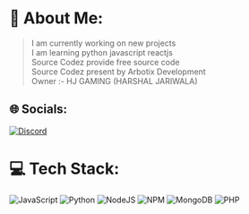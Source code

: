 # 💫 About Me:
> I am currently working on new projects <br> I am learning python javascript reactjs<br> Source Codez provide free source code<br> Source Codez present by Arbotix Development<br> Owner :- HJ GAMING (HARSHAL JARIWALA)


## 🌐 Socials:
[![Discord](https://img.shields.io/badge/Discord-%237289DA.svg?logo=discord&logoColor=white)](https://discord.gg/DghNyeBXbg) 

# 💻 Tech Stack:
![JavaScript](https://img.shields.io/badge/javascript-%23323330.svg?style=flat-square&logo=javascript&logoColor=%23F7DF1E) ![Python](https://img.shields.io/badge/python-3670A0?style=flat-square&logo=python&logoColor=ffdd54) ![NodeJS](https://img.shields.io/badge/node.js-6DA55F?style=flat-square&logo=node.js&logoColor=white) ![NPM](https://img.shields.io/badge/NPM-%23CB3837.svg?style=flat-square&logo=npm&logoColor=white) ![MongoDB](https://img.shields.io/badge/MongoDB-%234ea94b.svg?style=flat-square&logo=mongodb&logoColor=white) ![PHP](https://img.shields.io/badge/php-%23777BB4.svg?style=flat-square&logo=php&logoColor=white)
